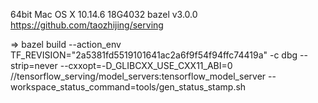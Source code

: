 64bit Mac OS X 10.14.6 18G4032
bazel v3.0.0
https://github.com/taozhijing/serving


⇒  bazel build --action_env TF_REVISION="2a5381fd5519101641ac2a6f9f54f94ffc74419a" -c dbg --strip=never  --cxxopt=-D_GLIBCXX_USE_CXX11_ABI=0 //tensorflow_serving/model_servers:tensorflow_model_server --workspace_status_command=tools/gen_status_stamp.sh


